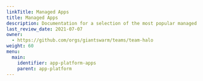 ```yaml
---
linkTitle: Managed Apps
title: Managed Apps
description: Documentation for a selection of the most popular managed apps by Giant Swarm.
last_review_date: 2021-07-07
owner:
  - https://github.com/orgs/giantswarm/teams/team-halo
weight: 60
menu:
  main:
    identifier: app-platform-apps
    parent: app-platform
---
```

